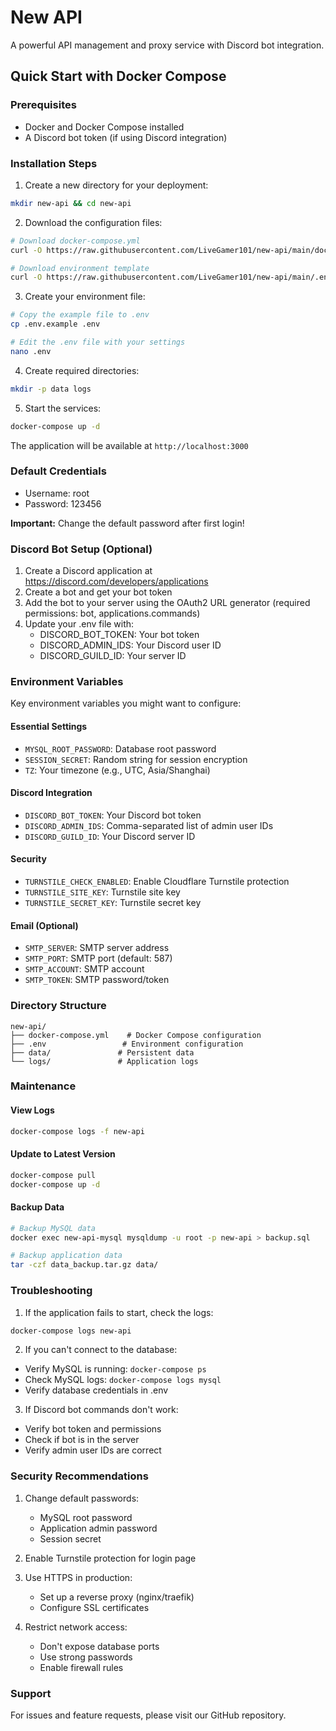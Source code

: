 # New API

A powerful API management and proxy service with Discord bot integration.

## Quick Start with Docker Compose

### Prerequisites
- Docker and Docker Compose installed
- A Discord bot token (if using Discord integration)

### Installation Steps

1. Create a new directory for your deployment:
```bash
mkdir new-api && cd new-api
```

2. Download the configuration files:
```bash
# Download docker-compose.yml
curl -O https://raw.githubusercontent.com/LiveGamer101/new-api/main/docker-compose.yml

# Download environment template
curl -O https://raw.githubusercontent.com/LiveGamer101/new-api/main/.env.example
```

3. Create your environment file:
```bash
# Copy the example file to .env
cp .env.example .env

# Edit the .env file with your settings
nano .env
```

4. Create required directories:
```bash
mkdir -p data logs
```

5. Start the services:
```bash
docker-compose up -d
```

The application will be available at `http://localhost:3000`

### Default Credentials
- Username: root
- Password: 123456

**Important:** Change the default password after first login!

### Discord Bot Setup (Optional)

1. Create a Discord application at https://discord.com/developers/applications
2. Create a bot and get your bot token
3. Add the bot to your server using the OAuth2 URL generator (required permissions: bot, applications.commands)
4. Update your .env file with:
   - DISCORD_BOT_TOKEN: Your bot token
   - DISCORD_ADMIN_IDS: Your Discord user ID
   - DISCORD_GUILD_ID: Your server ID

### Environment Variables

Key environment variables you might want to configure:

#### Essential Settings
- `MYSQL_ROOT_PASSWORD`: Database root password
- `SESSION_SECRET`: Random string for session encryption
- `TZ`: Your timezone (e.g., UTC, Asia/Shanghai)

#### Discord Integration
- `DISCORD_BOT_TOKEN`: Your Discord bot token
- `DISCORD_ADMIN_IDS`: Comma-separated list of admin user IDs
- `DISCORD_GUILD_ID`: Your Discord server ID

#### Security
- `TURNSTILE_CHECK_ENABLED`: Enable Cloudflare Turnstile protection
- `TURNSTILE_SITE_KEY`: Turnstile site key
- `TURNSTILE_SECRET_KEY`: Turnstile secret key

#### Email (Optional)
- `SMTP_SERVER`: SMTP server address
- `SMTP_PORT`: SMTP port (default: 587)
- `SMTP_ACCOUNT`: SMTP account
- `SMTP_TOKEN`: SMTP password/token

### Directory Structure

```
new-api/
├── docker-compose.yml    # Docker Compose configuration
├── .env                 # Environment configuration
├── data/               # Persistent data
└── logs/               # Application logs
```

### Maintenance

#### View Logs
```bash
docker-compose logs -f new-api
```

#### Update to Latest Version
```bash
docker-compose pull
docker-compose up -d
```

#### Backup Data
```bash
# Backup MySQL data
docker exec new-api-mysql mysqldump -u root -p new-api > backup.sql

# Backup application data
tar -czf data_backup.tar.gz data/
```

### Troubleshooting

1. If the application fails to start, check the logs:
```bash
docker-compose logs new-api
```

2. If you can't connect to the database:
- Verify MySQL is running: `docker-compose ps`
- Check MySQL logs: `docker-compose logs mysql`
- Verify database credentials in .env

3. If Discord bot commands don't work:
- Verify bot token and permissions
- Check if bot is in the server
- Verify admin user IDs are correct

### Security Recommendations

1. Change default passwords:
   - MySQL root password
   - Application admin password
   - Session secret

2. Enable Turnstile protection for login page

3. Use HTTPS in production:
   - Set up a reverse proxy (nginx/traefik)
   - Configure SSL certificates

4. Restrict network access:
   - Don't expose database ports
   - Use strong passwords
   - Enable firewall rules

### Support

For issues and feature requests, please visit our GitHub repository.
